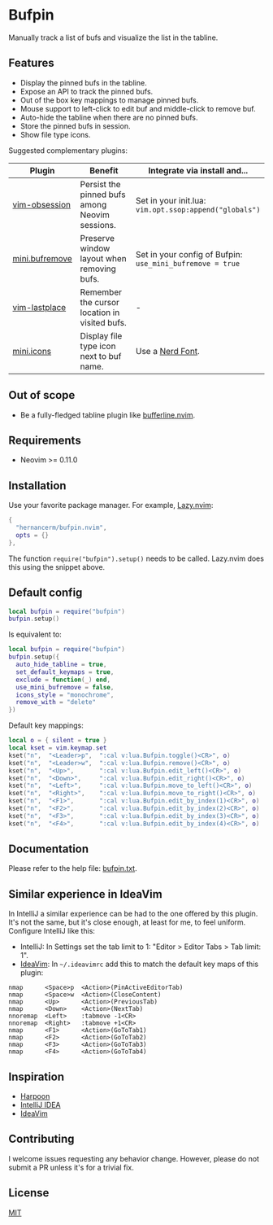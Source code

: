 # Bufpin

Manually track a list of bufs and visualize the list in the tabline.

## Features

- Display the pinned bufs in the tabline.
- Expose an API to track the pinned bufs.
- Out of the box key mappings to manage pinned bufs.
- Mouse support to left-click to edit buf and middle-click to remove buf.
- Auto-hide the tabline when there are no pinned bufs.
- Store the pinned bufs in session.
- Show file type icons.

Suggested complementary plugins:


| Plugin                                                          | Benefit                                        | Integrate via install and...                                 |
|-----------------------------------------------------------------|------------------------------------------------|--------------------------------------------------------------|
| [vim-obsession](https://github.com/tpope/vim-obsession)         | Persist the pinned bufs among Neovim sessions. | Set in your init.lua:<br>`vim.opt.ssop:append("globals")`    |
| [mini.bufremove](https://github.com/echasnovski/mini.bufremove) | Preserve window layout when removing bufs.     | Set in your config of Bufpin:<br>`use_mini_bufremove = true` |
| [vim-lastplace](https://github.com/farmergreg/vim-lastplace)    | Remember the cursor location in visited bufs.  | -                                                            |
| [mini.icons](https://github.com/echasnovski/mini.icons)         | Display file type icon next to buf name.       | Use a [Nerd Font](https://www.nerdfonts.com/).               |

## Out of scope

- Be a fully-fledged tabline plugin like
  [bufferline.nvim](https://github.com/akinsho/bufferline.nvim).

## Requirements

- Neovim >= 0.11.0

## Installation

Use your favorite package manager. For example, [Lazy.nvim](https://github.com/folke/lazy.nvim):

```lua
{
  "hernancerm/bufpin.nvim",
  opts = {}
},
```

The function `require("bufpin").setup()` needs to be called. Lazy.nvim does this using the snippet
above.

## Default config

```lua
local bufpin = require("bufpin")
bufpin.setup()
```

Is equivalent to:

```lua
local bufpin = require("bufpin")
bufpin.setup({
  auto_hide_tabline = true,
  set_default_keymaps = true,
  exclude = function(_) end,
  use_mini_bufremove = false,
  icons_style = "monochrome",
  remove_with = "delete"
})
```

Default key mappings:

```lua
local o = { silent = true }
local kset = vim.keymap.set
kset("n",  "<Leader>p",  ":cal v:lua.Bufpin.toggle()<CR>", o)
kset("n",  "<Leader>w",  ":cal v:lua.Bufpin.remove()<CR>", o)
kset("n",  "<Up>",       ":cal v:lua.Bufpin.edit_left()<CR>", o)
kset("n",  "<Down>",     ":cal v:lua.Bufpin.edit_right()<CR>", o)
kset("n",  "<Left>",     ":cal v:lua.Bufpin.move_to_left()<CR>", o)
kset("n",  "<Right>",    ":cal v:lua.Bufpin.move_to_right()<CR>", o)
kset("n",  "<F1>",       ":cal v:lua.Bufpin.edit_by_index(1)<CR>", o)
kset("n",  "<F2>",       ":cal v:lua.Bufpin.edit_by_index(2)<CR>", o)
kset("n",  "<F3>",       ":cal v:lua.Bufpin.edit_by_index(3)<CR>", o)
kset("n",  "<F4>",       ":cal v:lua.Bufpin.edit_by_index(4)<CR>", o)
```

## Documentation

Please refer to the help file: [bufpin.txt](./doc/bufpin.txt).

## Similar experience in IdeaVim

In IntelliJ a similar experience can be had to the one offered by this plugin. It's not the same,
but it's close enough, at least for me, to feel uniform. Configure IntelliJ like this:

- IntelliJ: In Settings set the tab limit to 1: "Editor > Editor Tabs > Tab limit: 1".
- [IdeaVim](https://github.com/JetBrains/ideavim): In `~/.ideavimrc` add this to match the default
  key maps of this plugin:

```text
nmap      <Space>p  <Action>(PinActiveEditorTab)
nmap      <Space>w  <Action>(CloseContent)
nmap      <Up>      <Action>(PreviousTab)
nmap      <Down>    <Action>(NextTab)
nnoremap  <Left>    :tabmove -1<CR>
nnoremap  <Right>   :tabmove +1<CR>
nmap      <F1>      <Action>(GoToTab1)
nmap      <F2>      <Action>(GoToTab2)
nmap      <F3>      <Action>(GoToTab3)
nmap      <F4>      <Action>(GoToTab4)
```

## Inspiration

- [Harpoon](https://github.com/ThePrimeagen/harpoon)
- [IntelliJ IDEA](https://www.jetbrains.com/idea/)
- [IdeaVim](https://github.com/JetBrains/ideavim)

## Contributing

I welcome issues requesting any behavior change. However, please do not submit a PR unless it's for
a trivial fix.

## License

[MIT](./LICENSE)
